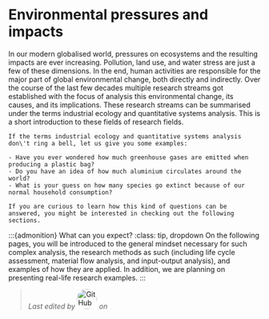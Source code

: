 # Environmental pressures and impacts 

In our modern globalised world, pressures on ecosystems and the resulting impacts are ever increasing. Pollution, land use, and water stress are just a few of these dimensions. In the end, human activities are responsible for the major part of global environmental change, both directly and indirectly. Over the course of the last few decades multiple research streams got established with the focus of analysis this environmental change, its causes, and its implications. These research streams can be summarised under the terms industrial ecology and quantitative systems analysis. This is a short introduction to these fields of research fields.



```{note}
If the terms industrial ecology and quantitative systems analysis don\'t ring a bell, let us give you some examples:

- Have you ever wondered how much greenhouse gases are emitted when producing a plastic bag?
- Do you have an idea of how much aluminium circulates around the world?
- What is your guess on how many species go extinct because of our normal household consumption?

If you are curious to learn how this kind of questions can be answered, you might be interested in checking out the following sections.
```

:::{admonition} What can you expect?
:class: tip, dropdown
On the following pages, you will be introduced to the general mindset necessary for such complex analysis, the research methods as such (including life cycle assessment, material flow analysis, and input-output analysis), and examples of how they are applied. In addition, we are planning on presenting real-life research examples.
:::



> *Last edited by* <a href=”https://github.com/maximikos“ target="_blank"><img src="https://github.com/maximikos.png" alt="GitHub user" title="Max Koslowski" width="40" style="border-radius: 50%" /></a> *on* <i><a id="current_date"></a></i>

<div id="current_date">
    <script>
        const daysOfWeek = ["Sunday", "Monday", "Tuesday", "Wednesday", "Thursday", "Friday", "Saturday"];
        const date = new Date();
        const dayName = daysOfWeek[date.getDay()];
        document.getElementById("current_date").innerHTML = `${dayName}, ${date.toLocaleDateString()}`;
    </script>
</div>


<script src="https://utteranc.es/client.js"
        repo="maximikos/indeco"
        issue-term="pathname"
        theme="github-light"
        crossorigin="anonymous"
        async>
</script>
